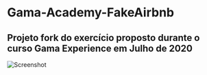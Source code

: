 # Gama-Academy-FakeAirbnb

## Projeto fork do exercício proposto durante o curso Gama Experience em Julho de 2020

![Screenshot](fake-img.jpg)
